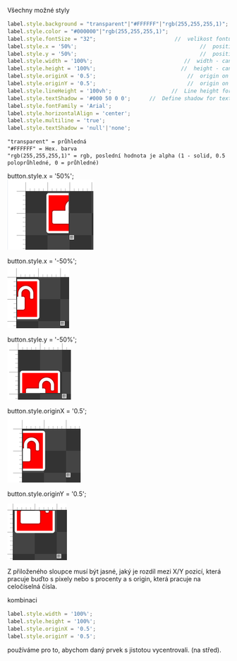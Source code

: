 Všechny možné styly

```js
label.style.background = "transparent"|"#FFFFFF"|"rgb(255,255,255,1)";        //  Barva pozadí  
label.style.color = "#000000"|"rgb(255,255,255,1)";                        //  barva fontu (či FA ikonek)  
label.style.fontSize = "32";                         //  velikost fontu v pixelech  
label.style.x = '50%';                                       //  position on x axis - can be in % (of element width), or in pixels  
label.style.y = '50%';                                       //  position on y axis - can be in % (of element height), or in pixels  
label.style.width = '100%';                             //  width - can be in % (of element width), or in pixels  
label.style.height = '100%';                           //  height - can be in % (of element height), or in pixels  
label.style.originX = '0.5';                             //  origin on x axis, 0 - positioning from left border, 1 - positioning from right border  
label.style.originY = '0.5';                             //  origin on y axis, 0 - positioning from top border, 1 - positioning from bottom border  
label.style.lineHeight = '100vh';                   //  Line height for text rendering - it can be in pixels or vh (widget height)  
label.style.textShadow = '#000 50 0 0';      //  Define shadow for text rendering  
label.style.fontFamily = 'Arial';  
label.style.horizontalAlign = 'center';  
label.style.multiline = 'true';  
label.style.textShadow = 'null'|'none';
```

```
"transparent" = průhledná
"#FFFFFF" = Hex. barva 
"rgb(255,255,255,1)" = rgb, poslední hodnota je alpha (1 - solid, 0.5 poloprůhledné, 0 = průhledné)
```

button.style.x = '50%';  
![](/assets/widget50x.png)

button.style.x = '-50%';  
![](/assets/posun-50x.png)

button.style.y = '-50%';  
![](/assets/posuny50.png)

button.style.originX = '0.5';  
![](/assets/orginposunx.png)

button.style.originY = '0.5';

![](/assets/posunoriginy.png)

Z přiloženého sloupce musí být jasné, jaký je rozdíl mezi X/Y pozicí, která pracuje buďto s pixely nebo s procenty a s origin, která pracuje na celočíselná čísla.



kombinaci 

```js
label.style.width = '100%';                              
label.style.height = '100%';                             
label.style.originX = '0.5';                               
label.style.originY = '0.5';
```

používáme pro to, abychom daný prvek s jistotou vycentrovali. \(na střed\).

